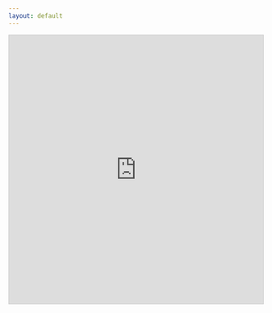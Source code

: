 ```yaml
---
layout: default
---
```


<iframe class="airtable-embed" src="https://airtable.com/embed/shrbXqTjQToyZN4KR?backgroundColor=grayLight&viewControls=on" frameborder="0" onmousewheel="" width="100%" height="533" style="background: transparent; border: 1px solid #ccc;"></iframe>